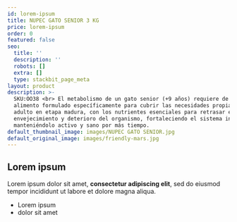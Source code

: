 ```yaml
---
id: lorem-ipsum
title: NUPEC GATO SENIOR 3 KG
price: lorem-ipsum
order: 0
featured: false
seo:
  title: ''
  description: ''
  robots: []
  extra: []
  type: stackbit_page_meta
layout: product
description: >-
  SKU:OO38 <br> El metabolismo de un gato senior (+9 años) requiere de un
  alimento formulado específicamente para cubrir las necesidades propias de un
  adulto en etapa madura, con los nutrientes esenciales para retrasar el
  envejecimiento y deterioro del organismo, fortaleciendo el sistema inmune y
  manteniéndolo activo y sano por más tiempo.
default_thumbnail_image: images/NUPEC GATO SENIOR.jpg
default_original_image: images/friendly-mars.jpg
---
```

## Lorem ipsum

Lorem ipsum dolor sit amet, **consectetur adipiscing elit**, sed do eiusmod tempor incididunt ut labore et dolore magna aliqua.

- Lorem ipsum
- dolor sit amet
